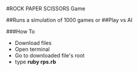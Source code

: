 #ROCK PAPER SCISSORS Game

##Runs a simulation of 1000 games
or
##Play vs AI

###How To
* Download files
* Open terminal
* Go to downloaded file's root
* type **ruby rps.rb**
